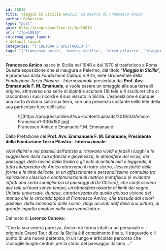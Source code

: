 ```yaml
---
id: 10810
title: Viaggio in Sicilia &#8211; La mostra di Francesco Amico
author: Redazione
type: "post"
guid: http://progressonline.it/?p=10810
url: "/?p=10810"
colormag_page_layout:
- default_layout
categories: "['CULTURA E SPETTACOLO']"
tags: "['francesco amico', 'mostra sicilia', 'terzo pilastro', 'viaggio in sicilia']"
---
```


**Francesco Amico** nasce in Sicilia nel 1946 e dal 1970 si trasferisce a Roma. Questa esposizione che si inaugura a Palermo, dal titolo “***Viaggio in Sicilia***”, è promossa dalla *Fondazione Cultura e Arte*, ente strumentale della *Fondazione Terzo Pilastro* – *Internazionale* presieduta dal **Prof. Avv. Emmanuele F. M. Emanuele**, e vuole essere un omaggio alla sua terra di origine, attraverso una serie di dipinti e sculture (18 tele e 4 sculture) che ci raccontano i suoi ricordi e il suo vissuto in Sicilia. L’esposizione è dunque una sorta di diario sulla sua terra, con una presenza costante nelle tele della <span style="text-decoration: line-through;">sua</span> particolare luce dell’isola.

<figure aria-describedby="caption-attachment-10811" class="wp-caption alignleft" id="attachment_10811" style="width: 450px">![](https://progressonline.it/wp-content/uploads/2019/03/Amico-Francesco1-300x150.jpg)<figcaption class="wp-caption-text" id="caption-attachment-10811">Francesco Amico e Emanuele F.M. Emmanuele</figcaption></figure>

Dalla Prefazione del **Prof. Avv. Emmanuele F. M. Emanuele, Presidente della Fondazione Terzo Pilastro – Internazionale**:

*«Nei dipinti e nei pastelli dell’artista si ritrovano vividi e fedeli i luoghi e le suggestioni della sua infanzia e giovinezza, le atmosfere dei vicoli, dei paesaggi, delle rovine della Sicilia e gli echi di antichi miti e leggende, il tutto interpretato da Amico attraverso il tratto sicuro, l’essenzialità delle forme e le tinte delicate, in un affascinante e personalissimo connubio tra ispirazione classica e contaminazioni di matrice metafisica (è evidente infatti una certa somiglianza ai paesaggi di De Chirico), che conferiscono alle tele un’aura senza tempo, un’atmosfera assorta ai limiti del sogno. Un’arte universale, dunque, caratterizzata da quella gioiosa visione del mondo che lo circonda tipica di Francesco Amico, che trasuda dai colori pastello, dalla luminosità delle scene, dagli accenti naïf della sua pittura, di grande impatto emotivo nella sua semplicità.».*

Dal testo di **Lorenzo Canova**:

“Con la sua severa purezza, Amico dà forma infatti a un personale e originale Grand Tour di cui la Sicilia è il compimento finale, il traguardo e il punto di una nuova partenza, in un lungo e articolato percorso che raccoglie luoghi centrali per la storia del paesaggio italiano …”